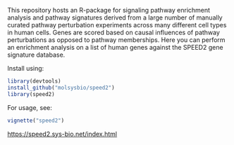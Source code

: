 This repository hosts an R-package for signaling pathway enrichment analysis and pathway signatures derived from a large number of manually curated pathway perturbation experiments across many different cell types in human cells. Genes are scored based on causal influences of pathway perturbations as opposed to pathway memberships. Here you can perform an enrichment analysis on a list of human genes against the SPEED2 gene signature database.

Install using: 

```r
library(devtools)
install_github("molsysbio/speed2")
library(speed2)
```

For usage, see:

```r
vignette("speed2")
```

https://speed2.sys-bio.net/index.html

